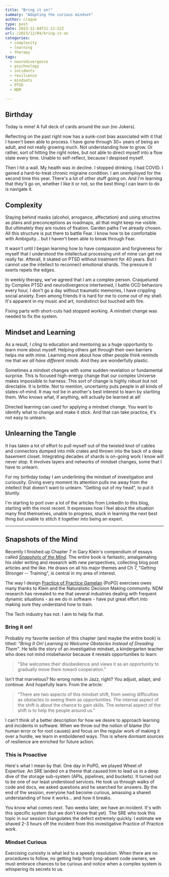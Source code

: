 ```yaml
---
title: "Bring it on!"
summary: "Adopting the curious mindset"
author: craque
type: post
date: 2023-12-04T21:12:52Z
url: /2023/12/04/bring-it-on
categories:
  - complexity
  - learning
  - therapy
tags:
  - neurodivergence
  - psychnology
  - incidents
  - resilience
  - mindsets
  - PTSD
  - NDM

---
```


## Birthday

Today is mine! A full deck of cards around the sun (no Jokers).

Reflecting on the past right now has a sunk-cost bias associated with it that I haven't been able to process. I have gone through 30+ years of being an adult, and not really growing much. Not understanding how to grow. Or rather, sort of hitting the right notes, but not able to direct myself into a flow state every time. Unable to self-reflect, because I despised myself.

Then I hit a wall. My health was in decline. I stopped drinking. I had COVID. I gained a hard-to-treat chronic migraine condition. I am unemployed for the second time this year. There's a lot of other stuff going on. And I'm learning that they'll go on, whether I like it or not, so the best thing I can learn to do is navigate it.

## Complexity

Staying behind masks (alcohol, arrogance, affectation) and using structres as plans and preconceptions as roadmaps, all that might keep me visible. But ultimately they are routes of fixation. Garden paths I've already chosen. All this structure is put there to battle Fear. I know how to be comfortable with Ambiguity... but I haven't been able to break through Fear.

It wasn't until I began learning how to have compassion and forgiveness for myself that I understood the intellectual processing unit of mine can get me really far. Afterall, it skated on PTSD without treatment for 40 years. But I cannot use the intellect to reconnect emotional shards. The pressure it exerts repels the edges.

In weekly therapy, we've agreed that I am a complex person. Craquelured by Complex PTSD and neurodivergence intertwined, I battle OCD behaviors every hour, I don't go a day without traumatic memories, I have crippling social anxiety. Even among friends it is hard for me to come out of my shell. It's apparent in my music and art, nondistinct but touched with fire.

Fixing parts with short-cuts had stopped working. A mindset change was needed to fix the system.

## Mindset and Learning

As a result, I _cling_ to education and mentoring as a huge opportunity to learn more about myself. Helping others get through their own barriers helps me with mine. Learning more about how other people think reminds me that _we all have different minds_. And they are wonderfully plastic.

Sometimes a mindset changes with some sudden revelation or fundamental surprise. This is focused high-energy change that our complex Universe makes impossible to harness. This sort of change is highly robust but not directable. It is brittle. Not to mention, uncertainty puts people in all kinds of states-of-mind. It may not be in another's best interest to learn by startling them. Who knows what, if anything, will actually be learned at all!

Directed learning can used for applying a mindset change. You want to identify what to change and make it stick. And that can take practice, it's not easy to unlearn.

## Unlearning the Tangle

It has taken a lot of effort to pull myself out of the twisted knot of cables and connectors dumped into milk crates and thrown into the back of a deep basement closet. Integrating decades of shards is on-going work I know will never stop. It involves layers and networks of mindset changes, some that I have to unlearn.

For my birthday today I am underlining the mindset of investigation and curiousity. Giving every moment its attention pulls me away from the intellect that doesn't want to unlearn. "Getting out of my head", to put it bluntly.

I'm starting to port over a lot of the articles from LinkedIn to this blog, starting with the most recent. It expresses how I feel about the situation many find themselves, unable to progress, stuck in learning the next best thing but unable to stitch it together into being an expert.

---

## Snapshots of the Mind

Recently I finished up Chapter 7 in Gary Klein's compendium of essays called [_Snapshots of the Mind_](https://www.goodreads.com/book/show/60194276-snapshots-of-the-mind). The entire book is fantastic, amalgamating his older writing and research with new perspectives, collecting blog post articles and the like. He draws on all his major themes and Ch 7, "Getting Stronger -- Training", is central in my area of interest.

The way I design [Practice of Practice Gamelan](https://www.practiceofpractice.com) (PoPG) exercises owes many thanks to Klein and the Naturalistic Decision Making community. NDM research has revealed to me that several industries dealing with frequent dynamic situations - as we do in software - have put great effort into making sure they understand how to train.

The Tech industry has not. I aim to help fix that.

### Bring it on!

Probably my favorite section of this chapter (and maybe the entire book) is titled: _"Bring It On! Learning to Welcome Obstacles Instead of Dreading Them"_. He tells the story of an investigative mindset, a kindergarten teacher who does not mind misbehavior because it reveals opportunities to learn:

> "She welcomes their disobedience and views it as an opportunity to gradually move them toward cooperation."

Isn't that marvelous? No wrong notes in Jazz, right? You adjust, adapt, and continue. And hopefully learn. From the article:

> "There are two aspects of this mindset shift, from seeing difficulties as obstacles to seeing them as opportunities. The internal aspect of the shift is about the chance to gain skills. The external aspect of the shift is to help the people around us."

I can't think of a better description for how we desire to approach learning and incidents in software. When we throw out the notion of blame (for human error or for root causes) and focus on the regular work of making it over a hurdle, we learn in emboldened ways. This is where dormant sources of resilience are enriched for future action.

### This is Proactive

Here's what I mean by that. One day in PoPG, we played Wheel of Expertise. An SRE landed on a theme that caused him to lead us in a deep dive of the storage sub-system (APIs, pipelines, and buckets). It turned out to be one of our least understood services. He took us through walks of code and docs, we asked questions and he searched for answers. By the end of the session, everyone had become curious, amassing a shared understanding of how it works... and how it breaks.

You know what comes next. Two weeks later, we have an incident. It's with this specific system (but we don't know that yet). The SRE who took this topic in our session triangulates the defect extremely quickly. I estimate we shaved 2-3 hours off the incident from this investigative Practice of Practice work.

### Mindset Curious

Exercising curiosity is what led to a speedy resolution. When there are no procedures to follow, no getting help from long-absent code owners, we must embrace chances to be curious and notice when a complex system is whispering its secrets to us.


